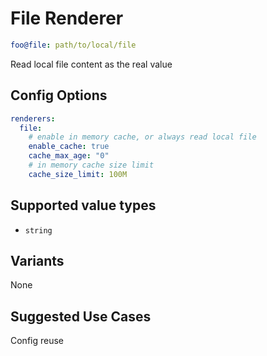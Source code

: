 # File Renderer

```yaml
foo@file: path/to/local/file
```

Read local file content as the real value

## Config Options

```yaml
renderers:
  file:
    # enable in memory cache, or always read local file
    enable_cache: true
    cache_max_age: "0"
    # in memory cache size limit
    cache_size_limit: 100M
```

## Supported value types

- `string`

## Variants

None

## Suggested Use Cases

Config reuse
